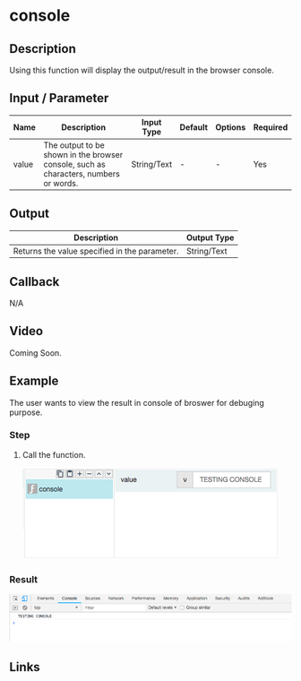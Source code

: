 # console

## Description

Using this function will display the output/result in the browser console. 

## Input / Parameter

| Name | Description | Input Type | Default | Options | Required |
| ------ | ------ | ------ | ------ | ------ | ------ |
| value | The output to be shown in the browser console, such as characters, numbers or words. | String/Text | - | - | Yes |

## Output

| Description | Output Type |
| ------ | ------ |
| Returns the value specified in the parameter. | String/Text |

## Callback

N/A

## Video

Coming Soon.

<!-- Format: [![Video]({image-path}?raw=true)]({url-link}) -->

## Example

The user wants to view the result in console of broswer for debuging purpose.

### Step

1. Call the function.

    ![](../../../../document/function/App/console/console-step-1.png?raw=true)

### Result

![](../../../../document/function/App/console/console-result-1.png?raw=true)


## Links
